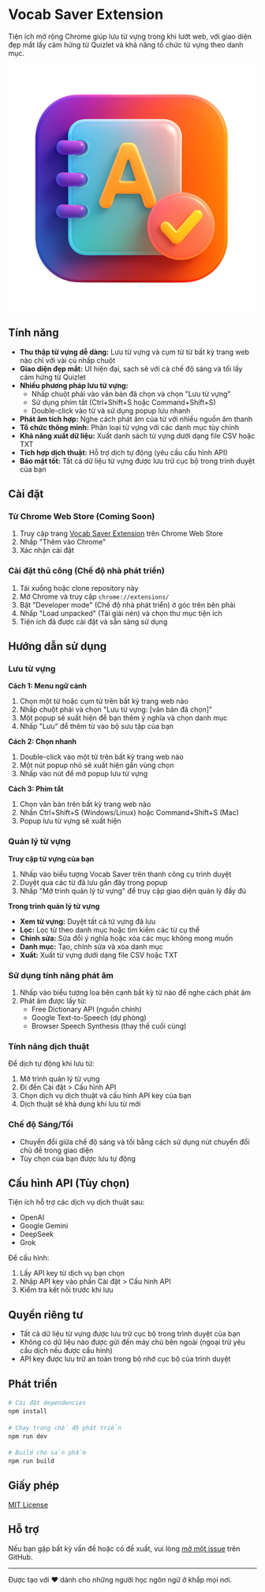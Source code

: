 # Vocab Saver Extension

Tiện ích mở rộng Chrome giúp lưu từ vựng trong khi lướt web, với giao diện đẹp mắt lấy cảm hứng từ Quizlet và khả năng tổ chức từ vựng theo danh mục.

![Vocab Saver Banner](./icons/icon128.png)

## Tính năng

- **Thu thập từ vựng dễ dàng:** Lưu từ vựng và cụm từ từ bất kỳ trang web nào chỉ với vài cú nhấp chuột
- **Giao diện đẹp mắt:** UI hiện đại, sạch sẽ với cả chế độ sáng và tối lấy cảm hứng từ Quizlet
- **Nhiều phương pháp lưu từ vựng:**
  - Nhấp chuột phải vào văn bản đã chọn và chọn "Lưu từ vựng"
  - Sử dụng phím tắt (Ctrl+Shift+S hoặc Command+Shift+S)
  - Double-click vào từ và sử dụng popup lưu nhanh
- **Phát âm tích hợp:** Nghe cách phát âm của từ với nhiều nguồn âm thanh
- **Tổ chức thông minh:** Phân loại từ vựng với các danh mục tùy chỉnh
- **Khả năng xuất dữ liệu:** Xuất danh sách từ vựng dưới dạng file CSV hoặc TXT
- **Tích hợp dịch thuật:** Hỗ trợ dịch tự động (yêu cầu cấu hình API)
- **Bảo mật tốt:** Tất cả dữ liệu từ vựng được lưu trữ cục bộ trong trình duyệt của bạn

## Cài đặt

### Từ Chrome Web Store (Coming Soon)
1. Truy cập trang [Vocab Saver Extension](https://chrome.google.com/webstore/detail/vocab-saver/your-extension-id) trên Chrome Web Store
2. Nhấp "Thêm vào Chrome"
3. Xác nhận cài đặt

### Cài đặt thủ công (Chế độ nhà phát triển)
1. Tải xuống hoặc clone repository này
2. Mở Chrome và truy cập `chrome://extensions/`
3. Bật "Developer mode" (Chế độ nhà phát triển) ở góc trên bên phải
4. Nhấp "Load unpacked" (Tải giải nén) và chọn thư mục tiện ích
5. Tiện ích đã được cài đặt và sẵn sàng sử dụng

## Hướng dẫn sử dụng

### Lưu từ vựng

**Cách 1: Menu ngữ cảnh**
1. Chọn một từ hoặc cụm từ trên bất kỳ trang web nào
2. Nhấp chuột phải và chọn "Lưu từ vựng: [văn bản đã chọn]"
3. Một popup sẽ xuất hiện để bạn thêm ý nghĩa và chọn danh mục
4. Nhấp "Lưu" để thêm từ vào bộ sưu tập của bạn

**Cách 2: Chọn nhanh**
1. Double-click vào một từ trên bất kỳ trang web nào
2. Một nút popup nhỏ sẽ xuất hiện gần vùng chọn
3. Nhấp vào nút để mở popup lưu từ vựng

**Cách 3: Phím tắt**
1. Chọn văn bản trên bất kỳ trang web nào
2. Nhấn Ctrl+Shift+S (Windows/Linux) hoặc Command+Shift+S (Mac)
3. Popup lưu từ vựng sẽ xuất hiện

### Quản lý từ vựng

**Truy cập từ vựng của bạn**
1. Nhấp vào biểu tượng Vocab Saver trên thanh công cụ trình duyệt
2. Duyệt qua các từ đã lưu gần đây trong popup
3. Nhấp "Mở trình quản lý từ vựng" để truy cập giao diện quản lý đầy đủ

**Trong trình quản lý từ vựng**
- **Xem từ vựng:** Duyệt tất cả từ vựng đã lưu
- **Lọc:** Lọc từ theo danh mục hoặc tìm kiếm các từ cụ thể
- **Chỉnh sửa:** Sửa đổi ý nghĩa hoặc xóa các mục không mong muốn
- **Danh mục:** Tạo, chỉnh sửa và xóa danh mục
- **Xuất:** Xuất từ vựng dưới dạng file CSV hoặc TXT

### Sử dụng tính năng phát âm

1. Nhấp vào biểu tượng loa bên cạnh bất kỳ từ nào để nghe cách phát âm
2. Phát âm được lấy từ:
   - Free Dictionary API (nguồn chính)
   - Google Text-to-Speech (dự phòng)
   - Browser Speech Synthesis (thay thế cuối cùng)

### Tính năng dịch thuật

Để dịch tự động khi lưu từ:
1. Mở trình quản lý từ vựng
2. Đi đến Cài đặt > Cấu hình API
3. Chọn dịch vụ dịch thuật và cấu hình API key của bạn
4. Dịch thuật sẽ khả dụng khi lưu từ mới

### Chế độ Sáng/Tối

- Chuyển đổi giữa chế độ sáng và tối bằng cách sử dụng nút chuyển đổi chủ đề trong giao diện
- Tùy chọn của bạn được lưu tự động

## Cấu hình API (Tùy chọn)

Tiện ích hỗ trợ các dịch vụ dịch thuật sau:
- OpenAI
- Google Gemini
- DeepSeek
- Grok

Để cấu hình:
1. Lấy API key từ dịch vụ bạn chọn
2. Nhập API key vào phần Cài đặt > Cấu hình API
3. Kiểm tra kết nối trước khi lưu

## Quyền riêng tư

- Tất cả dữ liệu từ vựng được lưu trữ cục bộ trong trình duyệt của bạn
- Không có dữ liệu nào được gửi đến máy chủ bên ngoài (ngoại trừ yêu cầu dịch nếu được cấu hình)
- API key được lưu trữ an toàn trong bộ nhớ cục bộ của trình duyệt

## Phát triển

```bash
# Cài đặt dependencies
npm install

# Chạy trong chế độ phát triển
npm run dev

# Build cho sản phẩm
npm run build
```

## Giấy phép

[MIT License](LICENSE)

## Hỗ trợ

Nếu bạn gặp bất kỳ vấn đề hoặc có đề xuất, vui lòng [mở một issue](https://github.com/yourusername/vocab-saver/issues) trên GitHub.

---

Được tạo với ❤️ dành cho những người học ngôn ngữ ở khắp mọi nơi.
